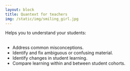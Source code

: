 ```yaml
---
layout: block
title: Quantext for teachers
img: /static/img/smiling_girl.jpg
---
```


Helps you to understand your students:<br /><br />
<ul>
    <li>Address common misconceptions.</li>
    <li>Identify and fix ambiguous or confusing material.</li>
    <li>Identify changes in student learning.</li>
    <li>Compare learning within and between student cohorts.</li>
</ul>
